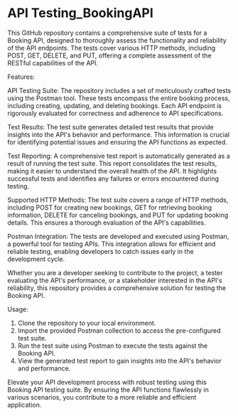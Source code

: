 # API Testing_BookingAPI

This GitHub repository contains a comprehensive suite of tests for a Booking API, designed to thoroughly assess the functionality and reliability of the API endpoints. The tests cover various HTTP methods, including POST, GET, DELETE, and PUT, offering a complete assessment of the RESTful capabilities of the API.

Features:

API Testing Suite: The repository includes a set of meticulously crafted tests using the Postman tool. These tests encompass the entire booking process, including creating, updating, and deleting bookings. Each API endpoint is rigorously evaluated for correctness and adherence to API specifications.

Test Results: The test suite generates detailed test results that provide insights into the API's behavior and performance. This information is crucial for identifying potential issues and ensuring the API functions as expected.

Test Reporting: A comprehensive test report is automatically generated as a result of running the test suite. This report consolidates the test results, making it easier to understand the overall health of the API. It highlights successful tests and identifies any failures or errors encountered during testing.

Supported HTTP Methods: The test suite covers a range of HTTP methods, including POST for creating new bookings, GET for retrieving booking information, DELETE for canceling bookings, and PUT for updating booking details. This ensures a thorough evaluation of the API's capabilities.

Postman Integration: The tests are developed and executed using Postman, a powerful tool for testing APIs. This integration allows for efficient and reliable testing, enabling developers to catch issues early in the development cycle.

Whether you are a developer seeking to contribute to the project, a tester evaluating the API's performance, or a stakeholder interested in the API's reliability, this repository provides a comprehensive solution for testing the Booking API.

Usage:

1. Clone the repository to your local environment.
2. Import the provided Postman collection to access the pre-configured test suite.
3. Run the test suite using Postman to execute the tests against the Booking API.
4. View the generated test report to gain insights into the API's behavior and performance.

Elevate your API development process with robust testing using this Booking API testing suite. By ensuring the API functions flawlessly in various scenarios, you contribute to a more reliable and efficient application.

